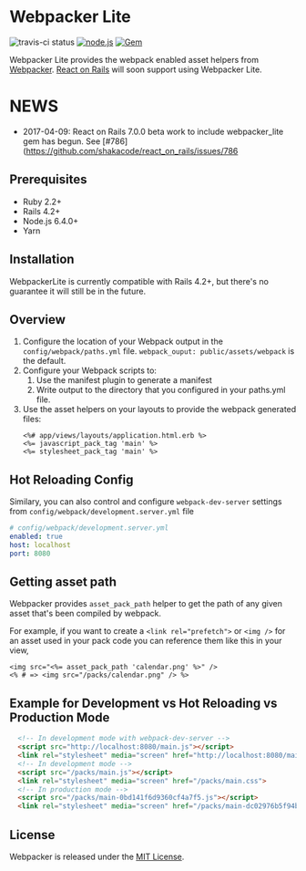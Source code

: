 # Webpacker Lite
![travis-ci status](https://api.travis-ci.org/rails/webpacker_lite.svg?branch=master)
[![node.js](https://img.shields.io/badge/node-%3E%3D%206.4.0-brightgreen.svg)](https://nodejs.org/en/)
[![Gem](https://img.shields.io/gem/v/webpacker_lite.svg)](https://github.com/shakacode/webpacker_lite)

Webpacker Lite provides the webpack enabled asset helpers from [Webpacker](https://github.com/rails/webpacker).
[React on Rails](https://github.com/shakacode/react_on_rails) will soon support using Webpacker Lite.

# NEWS
* 2017-04-09: React on Rails 7.0.0 beta work to include webpacker_lite gem has begun. See [#786](https://github.com/shakacode/react_on_rails/issues/786

## Prerequisites

* Ruby 2.2+
* Rails 4.2+
* Node.js 6.4.0+
* Yarn

## Installation

WebpackerLite is currently compatible with Rails 4.2+, but there's no guarantee it will still be
in the future.

## Overview

1. Configure the location of your Webpack output in the `config/webpack/paths.yml` file.
   `webpack_ouput: public/assets/webpack` is the default.
2. Configure your Webpack scripts to:
   1. Use the manifest plugin to generate a manifest
   2. Write output to the directory that you configured in your paths.yml file.
3. Use the asset helpers on your layouts to provide the webpack generated files:
   ```erb
   <%# app/views/layouts/application.html.erb %>
   <%= javascript_pack_tag 'main' %>
   <%= stylesheet_pack_tag 'main' %>
   ```

## Hot Reloading Config   
Similary, you can also control and configure `webpack-dev-server` settings from
`config/webpack/development.server.yml` file

```yml
# config/webpack/development.server.yml
enabled: true
host: localhost
port: 8080
```

## Getting asset path

Webpacker provides `asset_pack_path` helper to get the path of any given asset that's been compiled by webpack.

For example, if you want to create a `<link rel="prefetch">` or `<img />`
for an asset used in your pack code you can reference them like this in your view,

```erb
<img src="<%= asset_pack_path 'calendar.png' %>" />
<% # => <img src="/packs/calendar.png" /> %>
```

## Example for Development vs Hot Reloading vs Production Mode
```html
  <!-- In development mode with webpack-dev-server -->
  <script src="http://localhost:8080/main.js"></script>
  <link rel="stylesheet" media="screen" href="http://localhost:8080/main.css">
  <!-- In development mode -->
  <script src="/packs/main.js"></script>
  <link rel="stylesheet" media="screen" href="/packs/main.css">
  <!-- In production mode -->
  <script src="/packs/main-0bd141f6d9360cf4a7f5.js"></script>
  <link rel="stylesheet" media="screen" href="/packs/main-dc02976b5f94b507e3b6.css">
```

## License
Webpacker is released under the [MIT License](https://opensource.org/licenses/MIT).
